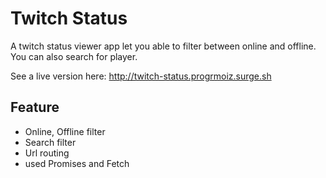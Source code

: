 # Twitch Status
A twitch status viewer app let you able to filter between online and offline. You can also search for player.

See a live version here: http://twitch-status.progrmoiz.surge.sh

## Feature
- Online, Offline filter
- Search filter
- Url routing
- used Promises and Fetch
